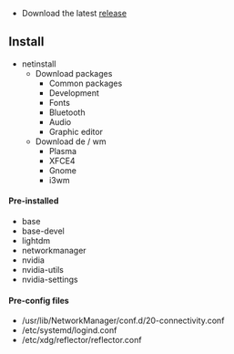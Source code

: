 - Download the latest [release](https://github.com/joaopedroaats/arch/releases/)


## Install

- netinstall
  - Download packages
    - Common packages
    - Development
    - Fonts
    - Bluetooth
    - Audio
    - Graphic editor
  - Download de / wm
    - Plasma
    - XFCE4
    - Gnome
    - i3wm



#### Pre-installed
- base
- base-devel
- lightdm
- networkmanager
- nvidia
- nvidia-utils
- nvidia-settings

#### Pre-config files
- /usr/lib/NetworkManager/conf.d/20-connectivity.conf
- /etc/systemd/logind.conf
- /etc/xdg/reflector/reflector.conf
